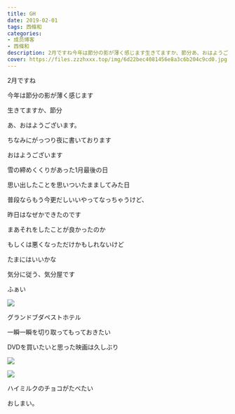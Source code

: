 ```yaml
---
title: GH
date: 2019-02-01
tags: 西條和
categories: 
- 成员博客
- 西條和
description: 2月ですね今年は節分の影が薄く感じます生きてますか、節分あ、おはようございます。...
cover: https://files.zzzhxxx.top/img/6d22bec4081456e8a3c6b204c9cd0.jpg 
---
```














2月ですね












今年は節分の影が薄く感じます









生きてますか、節分





















あ、おはようございます。










ちなみにがっつり夜に書いております











おはようございます



















雪の締めくくりがあった1月最後の日














思い出したことを思いついたまましてみた日











普段ならもう今更だしいいやってなっちゃうけど、








昨日はなぜかできたのです











まあそれをしたことが良かったのか


もしくは悪くなっただけかもしれないけど















たまにはいいかな












気分に従う、気分屋です












ふぁい




![](https://files.zzzhxxx.top/img/6d22bec4081456e8a3c6b204c9cd0.jpg)









グランドブダペストホテル












一瞬一瞬を切り取ってもっておきたい










DVDを買いたいと思った映画は久しぶり












![](https://files.zzzhxxx.top/img/6d22bec4081456e8a3c6b204c9cd0-01.jpg)









![](https://files.zzzhxxx.top/img/6d22bec4081456e8a3c6b204c9cd0-02.jpg)

















ハイミルクのチョコがたべたい















おしまい。


